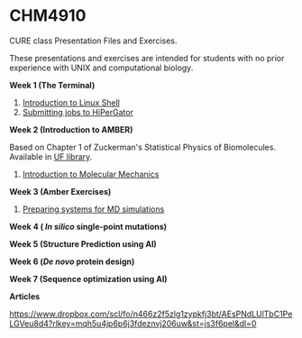 # CHM4910
CURE class Presentation Files and Exercises.

These presentations and exercises are intended for students with no prior experience with UNIX and computational biology.

**Week 1 (The Terminal)**
1. [Introduction to Linux Shell](https://www.dropbox.com/scl/fi/0zdtd5ywctq3iq2cdc5qg/CURE_1_Terminal.pdf?rlkey=m8itpcy2potr3npb032bzb91v&st=0w5dxz92&dl=0)
2. [Submitting jobs to HiPerGator](https://www.dropbox.com/scl/fi/cwgyv2ol6i5za9m66s0ir/CURE_2_Hipergator.pdf?rlkey=90samig1unczfi2n0ggi737fu&st=mc9ofzij&dl=0)

**Week 2 (Introduction to AMBER)**

Based on Chapter 1 of Zuckerman's Statistical Physics of Biomolecules. Available in [UF library](https://ebookcentral.proquest.com/lib/ufl/detail.action?docID=1446574&pq-origsite=primo).

1. [Introduction to Molecular Mechanics](https://www.dropbox.com/scl/fi/7f7ps10wikcs28jqypl21/CURE_3_IntroMM.pdf?rlkey=wnvf57wlwaxuixj0utdsw5t7v&st=1p1ukdwk&dl=0)

**Week 3 (Amber Exercises)**

1. [Preparing systems for MD simulations](https://www.dropbox.com/scl/fi/9exrhaj85zqcvlssq4cos/CURE_4_AMBER_Exercises.pdf?rlkey=ts9xbqlxhb55ivpif1yg5qdag&st=bgt06mr2&dl=0)

**Week 4 ( _In silico_ single-point mutations)**

**Week 5 (Structure Prediction using AI)**

**Week 6 (_De novo_ protein design)**

**Week 7 (Sequence optimization using AI)**

**Articles**

https://www.dropbox.com/scl/fo/n466z2f5zlg1zypkfj3bt/AEsPNdLUlTbC1PeLGVeu8d4?rlkey=mqh5u4jp6p6j3fdeznvj206uw&st=js3f6pel&dl=0
